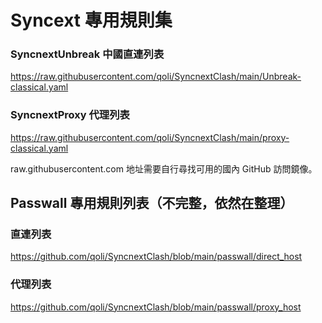 # Syncext 專用規則集

### SyncnextUnbreak 中國直連列表

https://raw.githubusercontent.com/qoli/SyncnextClash/main/Unbreak-classical.yaml

### SyncnextProxy 代理列表

https://raw.githubusercontent.com/qoli/SyncnextClash/main/proxy-classical.yaml

raw.githubusercontent.com 地址需要自行尋找可用的國內 GitHub 訪問鏡像。

## Passwall 專用規則列表（不完整，依然在整理）

### 直連列表

https://github.com/qoli/SyncnextClash/blob/main/passwall/direct_host

### 代理列表

https://github.com/qoli/SyncnextClash/blob/main/passwall/proxy_host
